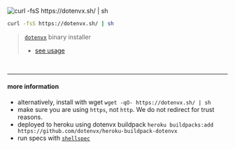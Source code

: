 ![curl -fsS https://dotenvx.sh/ | sh](https://dotenvx.com/binary-banner.png)
```sh
curl -fsS https://dotenvx.sh/ | sh
```
> [`dotenvx`](https://github.com/dotenvx/dotenvx#readme) binary installer
>
> * [see usage](https://github.com/dotenvx/dotenvx#readme)

&nbsp;

---

#### more information

* alternatively, install with wget `wget -qO- https://dotenvx.sh/ | sh`
* make sure you are using `https`, not `http`. We do not redirect for trust reasons.
* deployed to heroku using dotenvx buildpack `heroku buildpacks:add https://github.com/dotenvx/heroku-buildpack-dotenvx`
* run specs with [`shellspec`](https://github.com/shellspec/shellspec)
